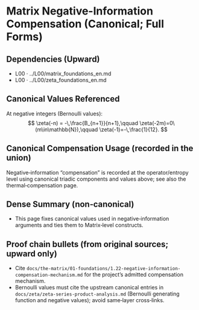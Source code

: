 # Matrix Negative-Information Compensation (Canonical; Full Forms)

## Dependencies (Upward)
- L00 · ../L00/matrix_foundations_en.md
- L00 · ../L00/zeta_foundations_en.md

## Canonical Values Referenced
At negative integers (Bernoulli values):
$$
\zeta(-n) = -\,\frac{B_{n+1}}{n+1},\qquad \zeta(-2m)=0\ (m\in\mathbb{N}),\qquad \zeta(-1)=-\,\frac{1}{12}.
$$

## Canonical Compensation Usage (recorded in the union)
Negative‑information “compensation” is recorded at the operator/entropy level using canonical triadic components and values above; see also the thermal‑compensation page.

## Dense Summary (non‑canonical)
- This page fixes canonical values used in negative‑information arguments and ties them to Matrix‑level constructs.

## Proof chain bullets (from original sources; upward only)
- Cite `docs/the-matrix/01-foundations/1.22-negative-information-compensation-mechanism.md` for the project’s admitted compensation mechanism.
- Bernoulli values must cite the upstream canonical entries in `docs/zeta/zeta-series-product-analysis.md` (Bernoulli generating function and negative values); avoid same‑layer cross‑links.
